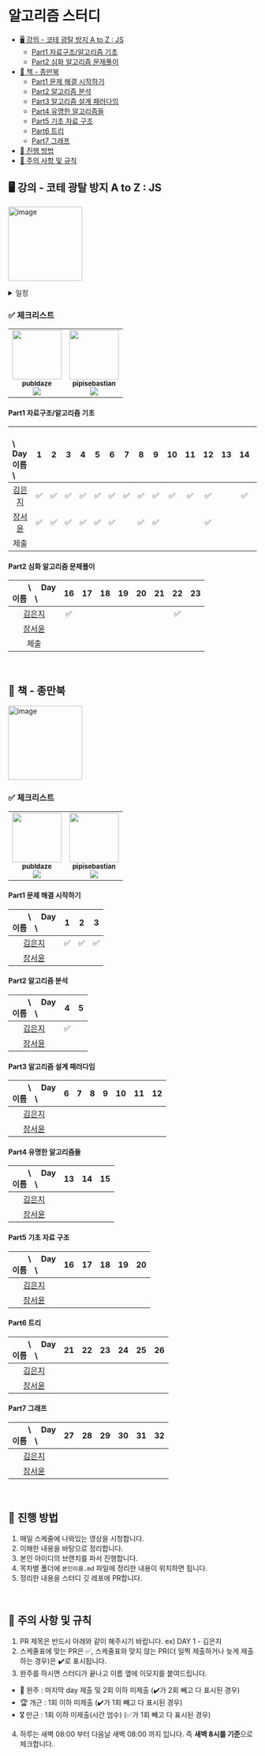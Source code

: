 # 알고리즘 스터디

- [🖥️ 강의 - 코테 광탈 방지 A to Z : JS](#️-강의---코테-광탈-방지-a-to-z--js)
  - [Part1 자료구조/알고리즘 기초](#part1-자료구조알고리즘-기초)
  - [Part2 심화 알고리즘 문제풀이](#part2-심화-알고리즘-문제풀이)
- [📖 책 - 종만북](#-책---종만북)
  - [Part1 문제 해결 시작하기](#part1-문제-해결-시작하기)
  - [Part2 알고리즘 분석](#part2-알고리즘-분석)
  - [Part3 알고리즘 설계 패러다임](#part3-알고리즘-설계-패러다임)
  - [Part4 유명한 알고리즘들](#part4-유명한-알고리즘들)
  - [Part5 기초 자료 구조](#part5-기초-자료-구조)
  - [Part6 트리](#part6-트리)
  - [Part7 그래프](#part7-그래프)
- [📌 진행 방법](#-진행-방법)
- [📌 주의 사항 및 규칙](#-주의-사항-및-규칙)

## 🖥️ 강의 - 코테 광탈 방지 A to Z : JS

[<img width="150" alt="image" src="https://github.com/pipisebastian/algorithm-study/assets/78250089/7c9ab0ec-1550-4ef7-96a4-3e552bd08589">](https://school.programmers.co.kr/learn/courses/13213/13213-%EC%BD%94%EB%94%A9%ED%85%8C%EC%8A%A4%ED%8A%B8-%EA%B4%91%ED%83%88-%EB%B0%A9%EC%A7%80-a-to-z-javascript)

<details>
<summary>일정</summary>
<div markdown="1">

> **1주차** (12 / 4 ~ 12 / 9)

| DAY 1 (월) | DAY 2 (화) | DAY 3 (수) | DAY 4 (목) | DAY 5 (금) | DAY 6 (토) |
| :--------: | :--------: | :--------: | :--------: | :--------: | :--------: |
|    ch1     |    ch2     |    ch3     |    ch4     |    ch5     |    ch6     |

> **2주차** (12 / 11 ~ 12 / 13)

| DAY 7 (월) | DAY 8 (화) | DAY 9 (수) |
| :--------: | :--------: | :--------: |
|    ch7     |    ch8     |    ch9     |

> **3주차** (12 / 27 ~ 1 / ?? )

| DAY 10 (월) | DAY 11 (화) | DAY 12 (수) |
| :---------: | :---------: | :---------: |
|    ch10     |    ch11     |    ch12     |

> **?**

| DAY 13 | DAY 14 | DAY 15 |
| :----: | :----: | :----: |
|  ch13  |  ch14  |  ch15  |

> **??**

| DAY 20 | DAY 21 | DAY 22 | DAY 23 |
| :----: | :----: | :----: | :----: |
|  ch20  |  ch21  |  ch22  |  ch23  |

</div>
</details>

### ✅ 체크리스트

<table><tr>
<td align="center">
  <img src="https://github.com/publdaze.png?v=4?s=100" width="100px;" alt=""/>
  <br />
  <sub>
    <b>publdaze</b>
    <br />
    <img src="https://us-central1-progress-markdown.cloudfunctions.net/progress/70"/>
  </sub>
  <br />
</td>
<td align="center">
  <img src="https://github.com/pipisebastian.png?v=4?s=100" width="100px;" alt=""/>
  <br />
  <sub>
    <b>pipisebastian</b>
    <br />
    <img src="https://us-central1-progress-markdown.cloudfunctions.net/progress/48"/>
  </sub>
  <br />
</td>
</tr></table>

#### Part1 자료구조/알고리즘 기초

| 　　\　 Day<br>이름　\                                      |  1  |  2  |  3  |  4  |  5  |  6  |  7  |  8  |  9  | 10  | 11  | 12  | 13  | 14  | 15  |
| :---------------------------------------------------------- | :-: | :-: | :-: | :-: | :-: | :-: | :-: | :-: | :-: | :-: | :-: | :-: | :-: | :-: | :-: |
| <center>[김은지](https://github.com/publdaze)</center>      | ✅  | ✅  | ✅  | ✅  | ✅  | ✅  | ✅  | ✅  | ✅  | ✅  | ✅  | ✅  |     | ✅  | ✅  |
| <center>[장서윤](https://github.com/pipisebastian)</center> | ✅  | ✅  | ✅  | ✅  | ✅  | ✅  |     | ✅  | ✅  |     |     | ✅  |
| <center>제출</center>                                       |

#### Part2 심화 알고리즘 문제풀이

| 　　\　 Day<br>이름　\                                      | 16  | 17  | 18  | 19  | 20  | 21  | 22  | 23  |
| :---------------------------------------------------------- | :-: | :-: | :-: | :-: | :-: | :-: | :-: | :-: |
| <center>[김은지](https://github.com/publdaze)</center>      | ✅  |     |     |     |     |     | ✅  |
| <center>[장서윤](https://github.com/pipisebastian)</center> |
| <center>제출</center>                                       |

<br/>

## 📖 책 - 종만북

<img width="150" alt="image" src="https://github.com/pipisebastian/algorithm-study/assets/78250089/bdf5d130-56ab-46d0-b6e0-fcbb9c5d6387">

### ✅ 체크리스트

<table><tr>
<td align="center">
  <img src="https://github.com/publdaze.png?v=4?s=100" width="100px;" alt=""/>
  <br />
  <sub>
    <b>publdaze</b>
    <br />
    <img src="https://us-central1-progress-markdown.cloudfunctions.net/progress/12"/>
  </sub>
  <br />
</td>
<td align="center">
  <img src="https://github.com/pipisebastian.png?v=4?s=100" width="100px;" alt=""/>
  <br />
  <sub>
    <b>pipisebastian</b>
    <br />
    <img src="https://us-central1-progress-markdown.cloudfunctions.net/progress/0"/>
  </sub>
  <br />
</td>
</tr></table>

#### Part1 문제 해결 시작하기

| 　　\　 Day<br>이름　\                                      |  1  |  2  |  3  |
| :---------------------------------------------------------- | :-: | :-: | :-: |
| <center>[김은지](https://github.com/publdaze)</center>      | ✅  | ✅  | ✅  |
| <center>[장서윤](https://github.com/pipisebastian)</center> |

#### Part2 알고리즘 분석

| 　　\　 Day<br>이름　\                                      |  4  |  5  |
| :---------------------------------------------------------- | :-: | :-: |
| <center>[김은지](https://github.com/publdaze)</center>      | ✅  |
| <center>[장서윤](https://github.com/pipisebastian)</center> |

#### Part3 알고리즘 설계 패러다임

| 　　\　 Day<br>이름　\                                      |  6  |  7  |  8  |  9  | 10  | 11  | 12  |
| :---------------------------------------------------------- | :-: | :-: | :-: | :-: | :-: | :-: | :-: |
| <center>[김은지](https://github.com/publdaze)</center>      |
| <center>[장서윤](https://github.com/pipisebastian)</center> |

#### Part4 유명한 알고리즘들

| 　　\　 Day<br>이름　\                                      | 13  | 14  | 15  |
| :---------------------------------------------------------- | :-: | :-: | :-: |
| <center>[김은지](https://github.com/publdaze)</center>      |
| <center>[장서윤](https://github.com/pipisebastian)</center> |

#### Part5 기초 자료 구조

| 　　\　 Day<br>이름　\                                      | 16  | 17  | 18  | 19  | 20  |
| :---------------------------------------------------------- | :-: | :-: | :-: | :-: | :-: |
| <center>[김은지](https://github.com/publdaze)</center>      |
| <center>[장서윤](https://github.com/pipisebastian)</center> |

#### Part6 트리

| 　　\　 Day<br>이름　\                                      | 21  | 22  | 23  | 24  | 25  | 26  |
| :---------------------------------------------------------- | :-: | :-: | :-: | :-: | :-: | :-: |
| <center>[김은지](https://github.com/publdaze)</center>      |
| <center>[장서윤](https://github.com/pipisebastian)</center> |

#### Part7 그래프

| 　　\　 Day<br>이름　\                                      | 27  | 28  | 29  | 30  | 31  | 32  |
| :---------------------------------------------------------- | :-: | :-: | :-: | :-: | :-: | :-: |
| <center>[김은지](https://github.com/publdaze)</center>      |
| <center>[장서윤](https://github.com/pipisebastian)</center> |

<br/>

## 📌 진행 방법

1. 매일 스케줄에 나와있는 영상을 시청합니다.
2. 이해한 내용을 바탕으로 정리합니다.
3. 본인 아이디의 브랜치를 파서 진행합니다.
4. 목차별 폴더에 `본인이름.md` 파일에 정리한 내용이 위치하면 됩니다.
5. 정리한 내용을 스터디 깃 레포에 PR합니다.

<br/>

## 📌 주의 사항 및 규칙

1. PR 제목은 반드시 아래와 같이 해주시기 바랍니다.
   ex) DAY 1 - 김은지
2. 스케줄표에 맞는 PR은 ✅, 스케줄표와 맞지 않는 PR(더 일찍 제출하거나 늦게 제출하는 경우)은 ✔️로 표시됩니다.
3. 완주를 하시면 스터디가 끝나고 이름 옆에 이모지를 붙여드립니다.

- 👑 완주 : 마지막 day 제출 및 2회 이하 미제출 (:heavy_check_mark:가 2회 빼고 다 표시된 경우)
- 🏆 개근 : 1회 이하 미제출 (:heavy_check_mark:가 1회 빼고 다 표시된 경우)
- 🎖 만근 : 1회 이하 미제출(시간 엄수) (✅가 1회 빼고 다 표시된 경우)

4. 하루는 새벽 08:00 부터 다음날 새벽 08:00 까지 입니다. 즉 **새벽 8시를 기준**으로 체크합니다.
